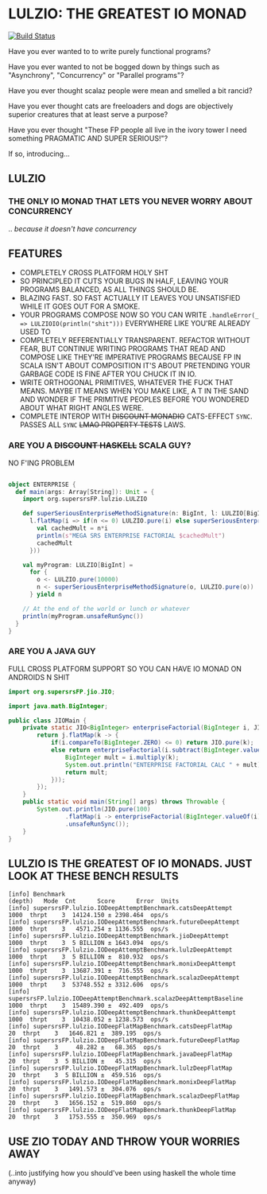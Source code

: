 # LULZIO: THE GREATEST IO MONAD

[![Build Status](https://travis-ci.org/jmcardon/LULZIO.svg?branch=master)](https://travis-ci.org/jmcardon/LULZIO)

Have you ever wanted to to write purely functional programs?

Have you ever wanted to not be bogged down by things such as "Asynchrony",
"Concurrency" or "Parallel programs"?

Have you ever thought scalaz people were mean and smelled a bit rancid?

Have you ever thought cats are freeloaders and dogs are objectively superior creatures that
at least serve a purpose?

Have you ever thought "These FP people all live in the ivory tower I need something PRAGMATIC
AND SUPER SERIOUS!"?

If so, introducing...

## LULZIO

### THE ONLY IO MONAD THAT LETS YOU NEVER WORRY ABOUT CONCURRENCY

.. _because it doesn't have concurrency_

## FEATURES

- COMPLETELY CROSS PLATFORM HOLY SHT
- SO PRINCIPLED IT CUTS YOUR BUGS IN HALF, LEAVING YOUR PROGRAMS BALANCED,
AS ALL THINGS SHOULD BE.
- BLAZING FAST. SO FAST ACTUALLY IT LEAVES YOU UNSATISFIED WHILE IT GOES OUT FOR A SMOKE.
- YOUR PROGRAMS COMPOSE NOW SO YOU CAN WRITE `.handleError(_ => LULZIOIO(println("shit")))` EVERYWHERE
LIKE YOU'RE ALREADY USED TO
- COMPLETELY REFERENTIALLY TRANSPARENT. REFACTOR WITHOUT FEAR, BUT CONTINUE
WRITING PROGRAMS THAT READ AND COMPOSE LIKE THEY'RE IMPERATIVE PROGRAMS BECAUSE FP IN SCALA
ISN'T ABOUT COMPOSITION IT'S ABOUT PRETENDING YOUR GARBAGE CODE IS FINE AFTER YOU CHUCK IT IN IO.
- WRITE ORTHOGONAL PRIMITIVES, WHATEVER THE FUCK THAT MEANS. MAYBE IT MEANS WHEN YOU MAKE LIKE, A 
T IN THE SAND AND WONDER IF THE PRIMITIVE PEOPLES BEFORE YOU WONDERED ABOUT WHAT RIGHT
ANGLES WERE.
- COMPLETE INTEROP WITH ~~DISCOUNT MONADIO~~ CATS-EFFECT `SYNC`. PASSES ALL `SYNC` ~~LMAO PROPERTY TESTS~~ LAWS.



### ARE YOU A ~~DISCOUNT HASKELL~~ SCALA GUY?

NO F'ING PROBLEM

```scala

object ENTERPRISE {
  def main(args: Array[String]): Unit = {
    import org.supersrsFP.lulzio.LULZIO

    def superSeriousEnterpriseMethodSignature(n: BigInt, l: LULZIO[BigInt]): LULZIO[BigInt] =
      l.flatMap(i => if(n <= 0) LULZIO.pure(i) else superSeriousEnterpriseMethodSignature(n-1, LULZIO.delay {
        val cachedMult = n*i
        println(s"MEGA SRS ENTERPRISE FACTORIAL $cachedMult")
        cachedMult
      }))

    val myProgram: LULZIO[BigInt] =
      for {
        o <- LULZIO.pure(10000)
        n <- superSeriousEnterpriseMethodSignature(o, LULZIO.pure(o))
      } yield n

    // At the end of the world or lunch or whatever
    println(myProgram.unsafeRunSync())
  }
}
```


### ARE YOU A JAVA GUY

FULL CROSS PLATFORM SUPPORT SO YOU CAN HAVE IO MONAD ON
ANDROIDS N SHIT

```java
import org.supersrsFP.jio.JIO;

import java.math.BigInteger;

public class JIOMain {
    private static JIO<BigInteger> enterpriseFactorial(BigInteger i, JIO<BigInteger> j){
        return j.flatMap(k -> {
            if(i.compareTo(BigInteger.ZERO) <= 0) return JIO.pure(k);
            else return enterpriseFactorial(i.subtract(BigInteger.valueOf(1)), JIO.delay(() -> {
                BigInteger mult = i.multiply(k);
                System.out.println("ENTERPRISE FACTORIAL CALC " + mult);
                return mult;
            }));
        });
    }
    public static void main(String[] args) throws Throwable {
        System.out.println(JIO.pure(100)
                .flatMap(i -> enterpriseFactorial(BigInteger.valueOf(i), JIO.pure(BigInteger.valueOf(1))))
                .unsafeRunSync());
    }
}
```

## LULZIO IS THE GREATEST OF IO MONADS. JUST LOOK AT THESE BENCH RESULTS
```
[info] Benchmark                                                           (depth)   Mode  Cnt      Score      Error  Units
[info] supersrsFP.lulzio.IODeepAttemptBenchmark.catsDeepAttempt               1000  thrpt    3  14124.150 ± 2398.464  ops/s
[info] supersrsFP.lulzio.IODeepAttemptBenchmark.futureDeepAttempt             1000  thrpt    3   4571.254 ± 1136.555  ops/s
[info] supersrsFP.lulzio.IODeepAttemptBenchmark.jioDeepAttempt                1000  thrpt    3  5 BILLION ± 1643.094  ops/s
[info] supersrsFP.lulzio.IODeepAttemptBenchmark.lulzDeepAttempt               1000  thrpt    3  5 BILLION ±  810.932  ops/s
[info] supersrsFP.lulzio.IODeepAttemptBenchmark.monixDeepAttempt              1000  thrpt    3  13687.391 ±  716.555  ops/s
[info] supersrsFP.lulzio.IODeepAttemptBenchmark.scalazDeepAttempt             1000  thrpt    3  53748.552 ± 3312.606  ops/s
[info] supersrsFP.lulzio.IODeepAttemptBenchmark.scalazDeepAttemptBaseline     1000  thrpt    3  15489.390 ±  492.409  ops/s
[info] supersrsFP.lulzio.IODeepAttemptBenchmark.thunkDeepAttempt              1000  thrpt    3  10438.052 ± 1238.573  ops/s
[info] supersrsFP.lulzio.IODeepFlatMapBenchmark.catsDeepFlatMap                 20  thrpt    3   1646.821 ±  389.195  ops/s
[info] supersrsFP.lulzio.IODeepFlatMapBenchmark.futureDeepFlatMap               20  thrpt    3     48.282 ±   68.365  ops/s
[info] supersrsFP.lulzio.IODeepFlatMapBenchmark.javaDeepFlatMap                 20  thrpt    3  5 BILLION ±   45.315  ops/s
[info] supersrsFP.lulzio.IODeepFlatMapBenchmark.lulzDeepFlatMap                 20  thrpt    3  5 BILLION ±  459.516  ops/s
[info] supersrsFP.lulzio.IODeepFlatMapBenchmark.monixDeepFlatMap                20  thrpt    3   1491.573 ±  304.076  ops/s
[info] supersrsFP.lulzio.IODeepFlatMapBenchmark.scalazDeepFlatMap               20  thrpt    3   1656.152 ±  519.860  ops/s
[info] supersrsFP.lulzio.IODeepFlatMapBenchmark.thunkDeepFlatMap                20  thrpt    3   1753.555 ±  350.969  ops/s

```

## USE ZIO TODAY AND THROW YOUR WORRIES AWAY

(..into justifying how you should've been using haskell the whole time anyway)
